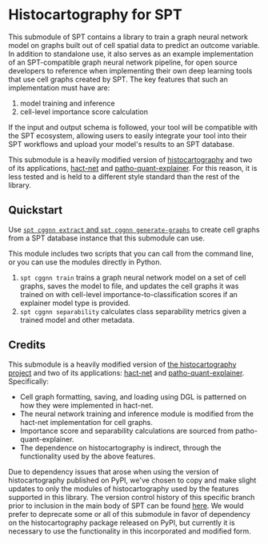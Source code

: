 # Histocartography for SPT

This submodule of SPT contains a library to train a graph neural network model on graphs built out of cell spatial data to predict an outcome variable. In addition to standalone use, it also serves as an example implementation of an SPT-compatible graph neural network pipeline, for open source developers to reference when implementing their own deep learning tools that use cell graphs created by SPT. The key features that such an implementation must have are:
1. model training and inference
2. cell-level importance score calculation

If the input and output schema is followed, your tool will be compatible with the SPT ecosystem, allowing users to easily integrate your tool into their SPT workflows and upload your model's results to an SPT database.

This submodule is a heavily modified version of [histocartography](https://github.com/BiomedSciAI/histocartography) and two of its applications, [hact-net](https://github.com/histocartography/hact-net) and [patho-quant-explainer](https://github.com/histocartography/patho-quant-explainer). For this reason, it is less tested and is held to a different style standard than the rest of the library.

## Quickstart

Use [`spt cggnn extract` and `spt cggnn generate-graphs`](https://github.com/nadeemlab/SPT/tree/main/spatialprofilingtoolbox/cggnn) to create cell graphs from a SPT database instance that this submodule can use.

This module includes two scripts that you can call from the command line, or you can use the modules directly in Python.
1. `spt cggnn train` trains a graph neural network model on a set of cell graphs, saves the model to file, and updates the cell graphs it was trained on with cell-level importance-to-classification scores if an explainer model type is provided.
2. `spt cggnn separability` calculates class separability metrics given a trained model and other metadata.

## Credits

This submodule is a heavily modified version of [the histocartography project](https://github.com/BiomedSciAI/histocartography) and two of its applications: [hact-net](https://github.com/histocartography/hact-net) and [patho-quant-explainer](https://github.com/histocartography/patho-quant-explainer). Specifically:

* Cell graph formatting, saving, and loading using DGL is patterned on how they were implemented in hact-net.
* The neural network training and inference module is modified from the hact-net implementation for cell graphs.
* Importance score and separability calculations are sourced from patho-quant-explainer.
* The dependence on histocartography is indirect, through the functionality used by the above features.

Due to dependency issues that arose when using the version of histocartography published on PyPI, we've chosen to copy and make slight updates to only the modules of histocartography used by the features supported in this library. The version control history of this specific branch prior to inclusion in the main body of SPT can be found [here](https://github.com/CarlinLiao/cg-gnn). We would prefer to deprecate some or all of this submodule in favor of dependency on the histocartography package released on PyPI, but currently it is necessary to use the functionality in this incorporated and modified form.
